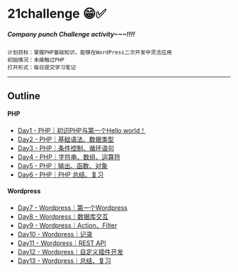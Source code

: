 # 21challenge 😁✅

##### Company punch Challenge activity~~~!!!!


```
计划目标：掌握PHP基础知识，能够在WordPress二次开发中灵活应用
初始情况：未接触过PHP
打开形式：每日提交学习笔记
```

---

## Outline

#### PHP

* [Day1 - PHP｜初识PHP与第一个Hello world！](./Day1/index.md)
* [Day2 - PHP｜基础语法、数据类型](./Day2/index.md)
* [Day3 - PHP｜条件控制、循环语句](./Day3/index.md)
* [Day4 - PHP｜字符串、数组、运算符](./Day4/index.md)
* [Day5 - PHP｜输出、函数、对象](./Day5/index.md)
* [Day6 - PHP｜PHP 总结、复习](./Day6/index.md)
  
#### Wordpress

* [Day7 - Wordpress｜第一个Wordpress](./Day7/index.md)
* [Day8 - Wordpress｜数据库交互](./Day8/index.md)
* [Day9 - Wordpress｜Action、Filter](./Day9/index.md)
* [Day10 - Wordpress｜记录](./Day10/index.md)
* [Day11 - Wordpress｜REST API](./Day11/index.md)
* [Day12 - Wordpress｜自定义插件开发](./Day1.md)
* [Day13 - Wordpress｜总结、复习](./Day1.md)
  
  